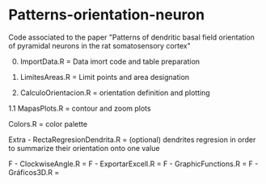 # Patterns-orientation-neuron
Code associated to the paper "Patterns of dendritic basal field orientation of pyramidal neurons in the rat somatosensory cortex"

0. ImportData.R	= Data imort code and table preparation

00. LimitesAreas.R	= Limit points and area designation

1. CalculoOrientacion.R	= orientation definition and plotting

1.1 MapasPlots.R	= contour and zoom plots

Colors.R	= color palette

Extra - RectaRegresionDendrita.R	= (optional) dendrites regresion in order to summarize their orientation onto one value

F - ClockwiseAngle.R	=
F - ExportarExcell.R =
F - GraphicFunctions.R =
F - Gráficos3D.R	=
